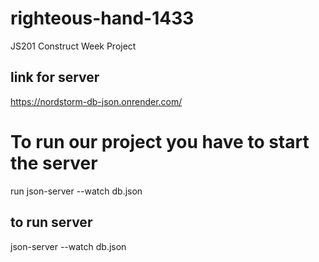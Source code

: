 # righteous-hand-1433

JS201 Construct Week Project

## link for server

https://nordstorm-db-json.onrender.com/

# To run our project you have to start the server

run json-server --watch db.json

## to run server

json-server --watch db.json
